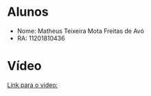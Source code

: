 # Alunos
- Nome: Matheus Teixeira Mota Freitas de Avó
- RA: 11201810436

# Vídeo
[Link para o video:](https://youtu.be/Zt7QoAvGK2w)